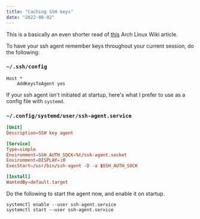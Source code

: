 ```yaml
---
title: "Caching SSH keys"
date: "2022-08-02"
---
```


This is a basically an even shorter read of [this](https://wiki.archlinux.org/title/SSH_keys#SSH_agents) Arch Linux Wiki article.

To have your ssh agent remember keys throughout your current session, do the following:

### `~/.ssh/config`

```
Host *
    AddKeysToAgent yes
```

If your ssh agent isn't initiated at startup, here's what I prefer to use as a config file with `systemd`.

### `~/.config/systemd/user/ssh-agent.service`

```toml
[Unit]
Description=SSH key agent

[Service]
Type=simple
Environment=SSH_AUTH_SOCK=%t/ssh-agent.socket
Environment=DISPLAY=:0
ExecStart=/usr/bin/ssh-agent -D -a $SSH_AUTH_SOCK

[Install]
WantedBy=default.target
```

Do the following to start the agent now, and enable it on startup.

```
systemctl enable --user ssh-agent.service
systemctl start --user ssh-agent.service
```
